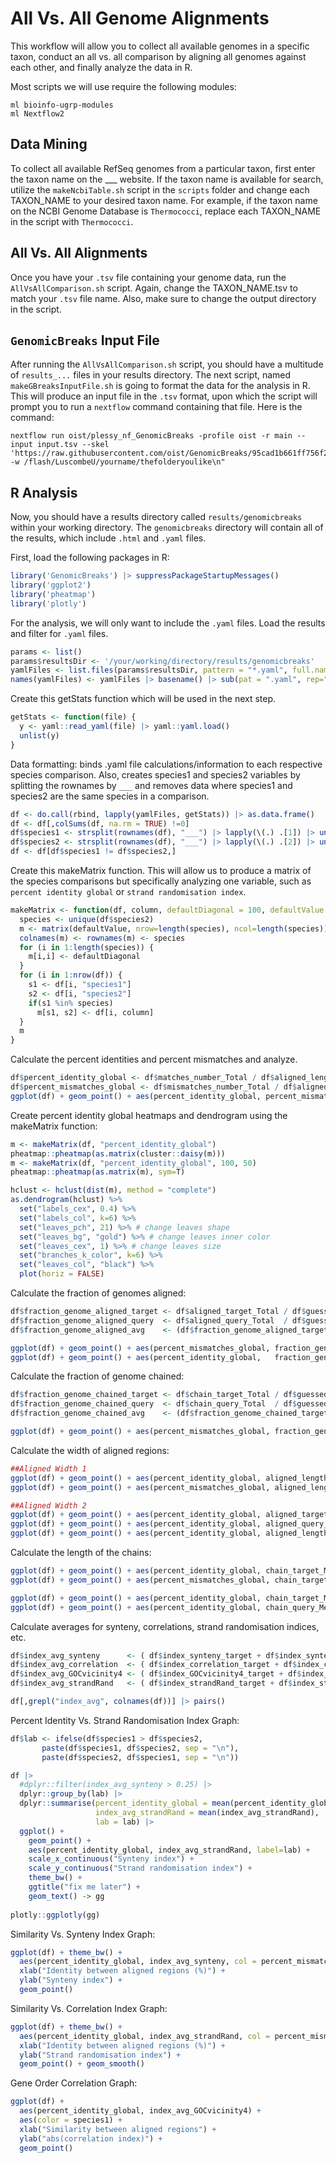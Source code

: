 # All Vs. All Genome Alignments
This workflow will allow you to collect all available genomes in a specific taxon, conduct an all vs. all comparison by aligning all genomes against each other, and finally analyze the data in R.

Most scripts we will use require the following modules:
```shell
ml bioinfo-ugrp-modules
ml Nextflow2
```

## Data Mining
To collect all available RefSeq genomes from a particular taxon, first enter the taxon name on the ___ website. If the taxon name is available for search, utilize the `makeNcbiTable.sh` script in the `scripts` folder and change each TAXON_NAME to your desired taxon name. For example, if the taxon name on the NCBI Genome Database is `Thermococci`, replace each TAXON_NAME in the script with `Thermococci`.

## All Vs. All Alignments
Once you have your `.tsv` file containing your genome data, run the `AllVsAllComparison.sh` script. Again, change the TAXON_NAME.tsv to match your `.tsv` file name. Also, make sure to change the output directory in the script.

## `GenomicBreaks` Input File
After running the `AllVsAllComparison.sh` script, you should have a multitude of `results_...` files in your results directory. The next script, named `makeGBreaksInputFile.sh` is going to format the data for the analysis in R. This will produce an input file in the `.tsv` format, upon which the script will prompt you to run a `nextflow` command containing that file. Here is the command:

```shell
nextflow run oist/plessy_nf_GenomicBreaks -profile oist -r main --input input.tsv --skel 'https://raw.githubusercontent.com/oist/GenomicBreaks/95cad1b661ff756f22e7e2794b79f0d4b48dc3fc/inst/rmarkdown/templates/countFeatures/skeleton/skeleton.Rmd' -w /flash/LuscombeU/yourname/thefolderyoulike\n"
```

## R Analysis
Now, you should have a results directory called `results/genomicbreaks` within your working directory. The `genomicbreaks` directory will contain all of the results, which include `.html` and `.yaml` files. 

First, load the following packages in R:
```r
library('GenomicBreaks') |> suppressPackageStartupMessages()
library('ggplot2')
library('pheatmap')
library('plotly')
```

For the analysis, we will only want to include the `.yaml` files. Load the results and filter for `.yaml` files.
```r
params <- list()
params$resultsDir <- '/your/working/directory/results/genomicbreaks'
yamlFiles <- list.files(params$resultsDir, pattern = "*.yaml", full.names = TRUE)
names(yamlFiles) <- yamlFiles |> basename() |> sub(pat = ".yaml", rep="")
```

Create this getStats function which will be used in the next step.
```r
getStats <- function(file) {
  y <- yaml::read_yaml(file) |> yaml::yaml.load()
  unlist(y)
}
```

Data formatting: binds .yaml file calculations/information to each respective species comparison. Also, creates species1 and species2 variables by splitting the rownames by `___` and removes data where species1 and species2 are the same species in a comparison.
```r
df <- do.call(rbind, lapply(yamlFiles, getStats)) |> as.data.frame()
df <- df[,colSums(df, na.rm = TRUE) !=0]
df$species1 <- strsplit(rownames(df), "___") |> lapply(\(.) .[1]) |> unlist()
df$species2 <- strsplit(rownames(df), "___") |> lapply(\(.) .[2]) |> unlist()
df <- df[df$species1 != df$species2,]
```

Create this makeMatrix function. This will allow us to produce a matrix of the species comparisons but specifically analyzing one variable, such as `percent identity global` or `strand randomisation index`.
```r
makeMatrix <- function(df, column, defaultDiagonal = 100, defaultValue = NA) {
  species <- unique(df$species2)
  m <- matrix(defaultValue, nrow=length(species), ncol=length(species))
  colnames(m) <- rownames(m) <- species
  for (i in 1:length(species)) {
    m[i,i] <- defaultDiagonal
  }
  for (i in 1:nrow(df)) {
    s1 <- df[i, "species1"]
    s2 <- df[i, "species2"]
    if(s1 %in% species)
      m[s1, s2] <- df[i, column]
  }
  m
}
```

Calculate the percent identities and percent mismatches and analyze.
```r
df$percent_identity_global <- df$matches_number_Total / df$aligned_length_Total * 100
df$percent_mismatches_global <- df$mismatches_number_Total / df$aligned_length_Total * 100
ggplot(df) + geom_point() + aes(percent_identity_global, percent_mismatches_global)
```

Create percent identity global heatmaps and dendrogram using the makeMatrix function:
```r
m <- makeMatrix(df, "percent_identity_global")
pheatmap::pheatmap(as.matrix(cluster::daisy(m)))
m <- makeMatrix(df, "percent_identity_global", 100, 50)
pheatmap::pheatmap(as.matrix(m), sym=T)

hclust <- hclust(dist(m), method = "complete")
as.dendrogram(hclust) %>%
  set("labels_cex", 0.4) %>%
  set("labels_col", k=6) %>%
  set("leaves_pch", 21) %>% # change leaves shape
  set("leaves_bg", "gold") %>% # change leaves inner color   
  set("leaves_cex", 1) %>% # change leaves size
  set("branches_k_color", k=6) %>% 
  set("leaves_col", "black") %>%
  plot(horiz = FALSE)
```

Calculate the fraction of genomes aligned:
```r
df$fraction_genome_aligned_target <- df$aligned_target_Total / df$guessed_target_length * 100
df$fraction_genome_aligned_query  <- df$aligned_query_Total  / df$guessed_query_length  * 100
df$fraction_genome_aligned_avg    <- (df$fraction_genome_aligned_target + df$fraction_genome_aligned_query) / 2

ggplot(df) + geom_point() + aes(percent_mismatches_global, fraction_genome_aligned_avg, col = percent_identity_global)
ggplot(df) + geom_point() + aes(percent_identity_global,   fraction_genome_aligned_avg, col = percent_mismatches_global)
```

Calculate the fraction of genome chained:
```r
df$fraction_genome_chained_target <- df$chain_target_Total / df$guessed_target_length * 100
df$fraction_genome_chained_query  <- df$chain_query_Total  / df$guessed_query_length  * 100
df$fraction_genome_chained_avg    <- (df$fraction_genome_chained_target + df$fraction_genome_chained_query) / 2

ggplot(df) + geom_point() + aes(percent_mismatches_global, fraction_genome_chained_avg, col = percent_identity_global)
```

Calculate the width of aligned regions:
```r
##Aligned Width 1
ggplot(df) + geom_point() + aes(percent_identity_global, aligned_length_Mean, col = percent_mismatches_global)
ggplot(df) + geom_point() + aes(percent_mismatches_global, aligned_length_Mean, col = percent_identity_global)

##Aligned Width 2
ggplot(df) + geom_point() + aes(percent_identity_global, aligned_target_Mean / guessed_target_length, col = percent_mismatches_global) + scale_y_log10()
ggplot(df) + geom_point() + aes(percent_identity_global, aligned_query_Mean  / guessed_query_length, col = percent_mismatches_global) + scale_y_log10()
ggplot(df) + geom_point() + aes(percent_identity_global, aligned_length_Mean  / (guessed_target_length + guessed_query_length) / 2, col = percent_mismatches_global)  + scale_y_log10()
```

Calculate the length of the chains:
```r
ggplot(df) + geom_point() + aes(percent_identity_global, chain_target_Mean, col = percent_mismatches_global) + scale_y_log10()
ggplot(df) + geom_point() + aes(percent_mismatches_global, chain_target_Mean, col = percent_identity_global) + scale_y_log10()

ggplot(df) + geom_point() + aes(percent_identity_global, chain_target_Mean / guessed_target_length, col = percent_mismatches_global) + scale_y_log10()
ggplot(df) + geom_point() + aes(percent_identity_global, chain_query_Mean  / guessed_query_length, col = percent_mismatches_global) + scale_y_log10()
```

Calculate averages for synteny, correlations, strand randomisation indices, etc.
```r
df$index_avg_synteny      <- ( df$index_synteny_target + df$index_synteny_query ) / 2
df$index_avg_correlation  <- ( df$index_correlation_target + df$index_correlation_query ) / 2
df$index_avg_GOCvicinity4 <- ( df$index_GOCvicinity4_target + df$index_GOCvicinity4_query ) / 2
df$index_avg_strandRand   <- ( df$index_strandRand_target + df$index_strandRand_query ) / 2

df[,grepl("index_avg", colnames(df))] |> pairs()
```

Percent Identity Vs. Strand Randomisation Index Graph:
```r
df$lab <- ifelse(df$species1 > df$species2,
       paste(df$species1, df$species2, sep = "\n"),
       paste(df$species2, df$species1, sep = "\n"))

df |>
  #dplyr::filter(index_avg_synteny > 0.25) |>
  dplyr::group_by(lab) |>
  dplyr::summarise(percent_identity_global = mean(percent_identity_global),
                   index_avg_strandRand = mean(index_avg_strandRand),
                   lab = lab) |>
  ggplot() +
    geom_point() +
    aes(percent_identity_global, index_avg_strandRand, label=lab) +
    scale_x_continuous("Synteny index") +
    scale_y_continuous("Strand randomisation index") +
    theme_bw() +
    ggtitle("fix me later") +
    geom_text() -> gg
    
plotly::ggplotly(gg)
```

Similarity Vs. Synteny Index Graph:
```r
ggplot(df) + theme_bw() +
  aes(percent_identity_global, index_avg_synteny, col = percent_mismatches_global) +
  xlab("Identity between aligned regions (%)") +
  ylab("Synteny index") +
  geom_point()
```

Similarity Vs. Correlation Index Graph:
```r
ggplot(df) + theme_bw() +
  aes(percent_identity_global, index_avg_strandRand, col = percent_mismatches_global) +
  xlab("Identity between aligned regions (%)") +
  ylab("Strand randomisation index") +
  geom_point() + geom_smooth()
```

Gene Order Correlation Graph:
```r
ggplot(df) +
  aes(percent_identity_global, index_avg_GOCvicinity4) +
  aes(color = species1) +
  xlab("Similarity between aligned regions") +
  ylab("abs(correlation index)") +
  geom_point()
```


